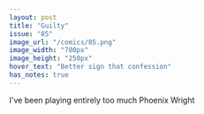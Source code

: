 ```yaml
---
layout: post
title: "Guilty"
issue: "85"
image_url: "/comics/85.png"
image_width: "780px"
image_height: "250px"
hover_text: "Better sign that confession"
has_notes: true
---
```

I've been playing entirely too much Phoenix Wright
